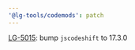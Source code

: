 ```yaml
---
'@lg-tools/codemods': patch
---
```


[LG-5015](https://jira.mongodb.org/browse/LG-5015): bump `jscodeshift` to 17.3.0
